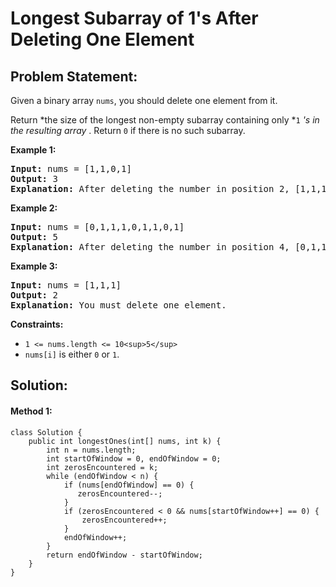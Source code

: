 # Longest Subarray of 1's After Deleting One Element

## Problem Statement:

Given a binary array `nums`, you should delete one element from it.

Return *the size of the longest non-empty subarray containing only *`1` *'s in the resulting array* . Return `0` if there is no such subarray.

**Example 1:**

<pre><strong>Input:</strong> nums = [1,1,0,1]
<strong>Output:</strong> 3
<strong>Explanation:</strong> After deleting the number in position 2, [1,1,1] contains 3 numbers with value of 1's.
</pre>

**Example 2:**

<pre><strong>Input:</strong> nums = [0,1,1,1,0,1,1,0,1]
<strong>Output:</strong> 5
<strong>Explanation:</strong> After deleting the number in position 4, [0,1,1,1,1,1,0,1] longest subarray with value of 1's is [1,1,1,1,1].
</pre>

**Example 3:**

<pre><strong>Input:</strong> nums = [1,1,1]
<strong>Output:</strong> 2
<strong>Explanation:</strong> You must delete one element.
</pre>

**Constraints:**

* `1 <= nums.length <= 10<sup>5</sup>`
* `nums[i]` is either `0` or `1`.


## Solution:

#### Method 1:

    class Solution {
        public int longestOnes(int[] nums, int k) {
            int n = nums.length;
            int startOfWindow = 0, endOfWindow = 0;
            int zerosEncountered = k;
            while (endOfWindow < n) {
                if (nums[endOfWindow] == 0) {
                   zerosEncountered--;
                }
                if (zerosEncountered < 0 && nums[startOfWindow++] == 0) {
                    zerosEncountered++;
                }
                endOfWindow++;
            }
            return endOfWindow - startOfWindow;
        }
    }
